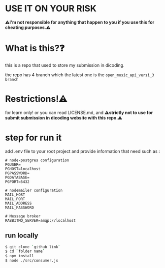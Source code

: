 # USE IT ON YOUR RISK

<b>⚠️I'm not responsible for anything that happen to you if you use this for cheating purposes.⚠️</b>

# What is this?❓

this is a repo that used to store my submission in dicoding.

the repo has 4 branch which the latest one is the `open_music_api_versi_3 branch`

# Restrictions!⚠️

for learn only! or you can read LICENSE.md, and <b>⚠️strictly not to use for submit submission in dicoding website with this repo.⚠️</b>

# step for run it
add .env file to your root project and provide information that need such as :
```
# node-postgres configuration
PGUSER=
PGHOST=localhost
PGPASSWORD=
PGDATABASE=
PGPORT=5432

# nodemailer configuration 
MAIL_HOST
MAIL_PORT
MAIL_ADDRESS
MAIL_PASSWORD

# Message broker
RABBITMQ_SERVER=amqp://localhost
```

## run locally

```bash
$ git clone `github link`
$ cd `folder name`
$ npm install
$ node ./src/consumer.js
```
